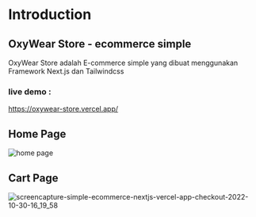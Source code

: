 # Introduction
## OxyWear Store - ecommerce simple
OxyWear Store adalah E-commerce simple yang dibuat menggunakan Framework Next.js dan Tailwindcss

### live demo :
https://oxywear-store.vercel.app/


## Home Page
![home page](https://user-images.githubusercontent.com/73381115/198871225-f6a2cb4f-d37d-4d58-80d5-96c9edc54893.png)

## Cart Page
![screencapture-simple-ecommerce-nextjs-vercel-app-checkout-2022-10-30-16_19_58](https://user-images.githubusercontent.com/73381115/198871338-5e5589c2-001c-4ebf-9430-dff77dd0d6a5.png)
